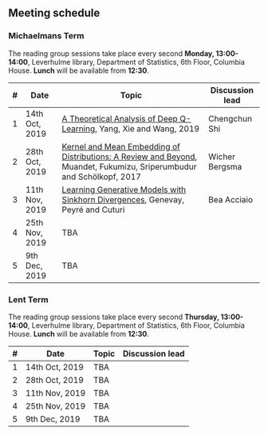 ## Meeting schedule

### Michaelmans Term

The reading group sessions take place every second **Monday, 13:00-14:00**, Leverhulme library, Department of Statistics, 6th Floor, Columbia House. **Lunch** will be available from **12:30**.

| # | Date                      | Topic                                                             | Discussion lead |
|---|---------------------------|-------------------------------------------------------------------|-----------------|
| 1 | 14th Oct, 2019         |  [A Theoretical Analysis of Deep Q-Learning](https://arxiv.org/abs/1901.00137), Yang, Xie and Wang, 2019 | Chengchun Shi    |
| 2 | 28th Oct, 2019        |  [Kernel and Mean Embedding of Distributions: A Review and Beyond](https://arxiv.org/abs/1605.09522), Muandet, Fukumizu, Sriperumbudur and Schölkopf, 2017                                                         | Wicher Bergsma |
| 3 |  11th Nov, 2019    |  [Learning Generative Models with Sinkhorn Divergences](https://arxiv.org/abs/1706.00292), Genevay, Peyré and Cuturi                     |  Bea Acciaio    |
| 4 | 25th Nov, 2019       |  TBA    |         |
| 5 | 9th Dec, 2019       |  TBA     |        |

### Lent Term

The reading group sessions take place every second **Thursday, 13:00-14:00**, Leverhulme library, Department of Statistics, 6th Floor, Columbia House. **Lunch** will be available from **12:30**.

| # | Date                      | Topic                                                             | Discussion lead |
|---|---------------------------|-------------------------------------------------------------------|-----------------|
| 1 | 14th Oct, 2019         | TBA  |   |
| 2 | 28th Oct, 2019        |  TBA |  |
| 3 |  11th Nov, 2019    | TBA  |     |
| 4 | 25th Nov, 2019       |  TBA  |         |
| 5 | 9th Dec, 2019       |  TBA     |        |
